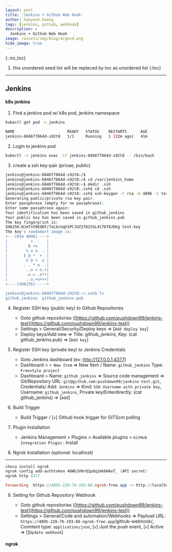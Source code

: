 ```yaml
---
layout: post
title: 'Jenkins + Github Web Hook' 
author: haeyeon.hwang
tags: [jenkins, github, webhook]
description: >
  Jenkins + Github Web Hook 
image: /assets/img/blog/argocd.png
hide_image: true
---
```



{:.no_toc}
1. this unordered seed list will be replaced by toc as unordered list
{:toc}

---

## Jenkins

#### k8s jenkins


1. Find a jenkins pod w/ k8s pod, jenkins namespace

~~~bash
kubectl get pod -n jenkins

NAME                       READY   STATUS    RESTARTS      AGE
jenkins-6846f7864d-s92t8   1/1     Running   1 (22m ago)   41m
~~~

2. Login to jenkins pod

~~~bash
kubectl -n jenkins exec -it jenkins-6846f7864d-s92t8 -- /bin/bash
~~~

3. create a ssh key-pair (privae, public)

~~~bash
jenkins@jenkins-6846f7864d-s92t8:/$
jenkins@jenkins-6846f7864d-s92t8:/$ cd /var/jenkins_home
jenkins@jenkins-6846f7864d-s92t8:~$ mkdir .ssh
jenkins@jenkins-6846f7864d-s92t8:.ssh$ cd .ssh
jenkins@jenkins-6846f7864d-s92t8:.ssh$ ssh-keygen -t rsa -b 4096 -C test-key -f github_jenkins
Generating public/private rsa key pair.
Enter passphrase (empty for no passphrase):
Enter same passphrase again:
Your identification has been saved in github_jenkins
Your public key has been saved in github_jenkins.pub
The key fingerprint is:
SHA256:NJmTn59EOKF/7oLbcUqh1PCJUZ2f82tGL4t7bT8JEKg test-key
The key's randomart image is:
+---[RSA 4096]----+
|          +. .   |
|         B +o    |
|        % o o. . |
|       E @ *  +  |
|        S O +  o |
|       . . * o ..|
|        ..o = o.+|
|        .o.= .o*+|
|        ..o.+o+++|
+----[SHA256]-----+

jenkins@jenkins-6846f7864d-s92t8:~/.ssh$ ls
github_jenkins  github_jenkins.pub
~~~

4. Register SSH key (public key) to Github Repositories

    - Goto github repositories ([https://github.com/pushdown99/jenkins-test](https://github.com/pushdown99/jenkins-test))
    - Settings > General/Security/Deploy keys => [`Add deploy key`]
    - Deploy keys/Add new => Title: github_jenkins, Key: (cat github_jenkins.pub) => [`Add key`]

5. Register SSH key (private key) to Jenkins Credentials

    - Goto Jenkins dashboard (ex: http://127.0.0.1:4377)
    - Dashboard > `+ New Item` => New Item / Name: `github_jenkins` Type: `Freestyle project`
    - Dashboard > Name: `github_jenkins` => Source code management => Git/Repository URL: `git@github.com:pushdown99/jenkins-test.git`, Credentials/ Add: `Jenkins` => Kind: `SSH Username with private key`, Username: `github_jenkins`, Private key/Enterdirectly: (cat github_jenkins) => [`Add`]

6. Build Trigger

    - Build Trigger / [`v`] Github hook trigger for GITScm polling

7. Plugin Installation

    - Jenkins Management > Plugins > Available plugins > `GitHub Integration Plugin` : Install


8. Ngrok Installation (optional: localhost)

---

~~~powershell
choco install ngrok
ngrok config add-authtoken 46WbJVNrQ1pdq1mkbHAxT_ (API secret)
ngrok http 4377

Forwarding  https://4895-220-76-193-80.ngrok-free.app -> http://localhost:4377            
~~~

9. Setting for Github Repository Webhook

    - Goto github repositories ([https://github.com/pushdown99/jenkins-test](https://github.com/pushdown99/jenkins-test))
    - Settings > General/Code and automation/Webhooks => Payload URL: `https://4895-220-76-193-80.ngrok-free.app`/github-webhook/, Conntent type: `application/json`, [`v`] Just the push event, [`v`] Active => []`Update webhook`]


#### ngrok

~~~console
~~~

